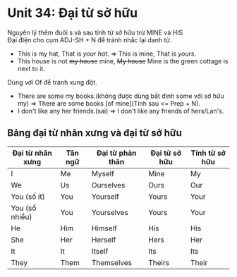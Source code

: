 # Unit 34: Đại từ sở hữu
Nguyên lý thêm đuôi s và sau tính từ sở hữu trừ MINE và HIS\
Đại điện cho cụm ADJ-SH + N để tránh nhắc lại danh từ.
 - This is my hat, That is *your hat*. => This is mine, That is *yours*.
 - This house is not ~~my house~~ mine, ~~My house~~ Mine is the green cottage is next to it.

Dùng với Of để tránh xung đột.
 - There are some my books.(không được dùng bất định some với sở hữu my) => There are some books [of mine](Tính sau <= Prep + N).
 - I don't like any her friends.(sai) => I don't like any friends of hers/Lan's.


## Bảng đại từ nhân xưng và đại từ sở hữu

| Đại từ nhân xưng | Tân ngữ | Đại từ phản thân | Đại từ sở hữu | Tính từ sở hữu |
| ---------------- | ------- | ---------------- | ------------- | -------------- |
| I                | Me      | Myself           | Mine          | My             |
| We               | Us      | Ourselves        | Ours          | Our            |
| You (số ít)      | You     | Yourself         | Yours         | Your           |
| You (số nhiều)   | You     | Yourselves       | Yours         | Your           |
| He               | Him     | Himself          | His           | His            |
| She              | Her     | Herself          | Hers          | Her            |
| It               | It      | Itself           | Its           | Its            |
| They             | Them    | Themselves       | Theirs        | Their          |